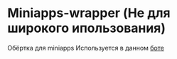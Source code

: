 # Miniapps-wrapper (Не для широкого ипользования)
Обёртка для miniapps
Используется в данном [боте](https://github.com/Dimonchik0036/NSUBot.v4)
